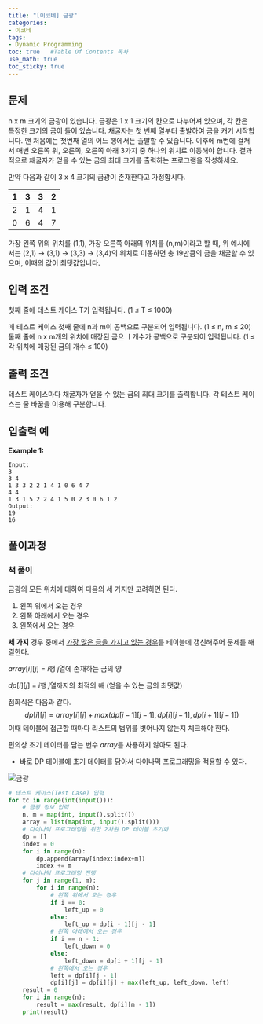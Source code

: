 ```yaml
---
title: "[이코테] 금광"
categories: 
- 이코테
tags:
- Dynamic Programming
toc: true   #Table Of Contents 목차 
use_math: true
toc_sticky: true
---
```


## 문제

n x m 크기의 금광이 있습니다. 금광은 1 x 1 크기의 칸으로 나누어져 있으며, 각 칸은 특정한 크기의 금이 들어 있습니다. 채굴자는 첫 번째 열부터 출발하여 금을 캐기 시작합니다. 맨 처음에는 첫번째 열의 어느 행에서든 출발할 수 있습니다. 이후에 m번에 걸쳐서 매번 오른쪽 위, 오른쪽, 오른쪽 아래 3가지 중 하나의 위치로 이동해야 합니다. 결과적으로 채굴자가 얻을 수 있는 금의 최대 크기를 출력하는 프로그램을 작성하세요.

만약 다음과 같이 3 x 4 크기의 금광이 존재한다고 가정합시다.

| 1    | 3    | 3    | 2    |
| ---- | ---- | ---- | ---- |
| 2    | 1    | 4    | 1    |
| 0    | 6    | 4    | 7    |

가장 왼쪽 위의 위치를 (1,1), 가장 오른쪽 아래의 위치를 (n,m)이라고 할 때, 위 예시에서는 (2,1) $\rightarrow$ (3,1) $\rightarrow$ (3,3) $\rightarrow$ (3,4)의 위치로 이동하면 총 19만큼의 금을 채굴할 수 있으며, 이때의 값이 최댓값입니다.

## 입력 조건

첫째 줄에 테스트 케이스 T가 입력됩니다. (1 $\leq$ T $\leq$ 1000)

매 테스트 케이스 첫째 줄에 n과 m이 공백으로 구분되어 입력됩니다. (1 $\leq$ n, m $\leq$ 20) 둘째 줄에 n x m개의 위치에 매장된 금으 ㅣ개수가 공백으로 구분되어 입력됩니다. (1 $\leq$ 각 위치에 매장된 금의 개수 $\leq$ 100)

## 출력 조건

테스트 케이스마다 채굴자가 얻을 수 있는 금의 최대 크기를 출력합니다. 각 테스트 케이스는 줄 바꿈을 이용해 구분합니다.

## 입출력 예

**Example 1:**

```
Input: 
3
3 4
1 3 3 2 2 1 4 1 0 6 4 7
4 4
1 3 1 5 2 2 4 1 5 0 2 3 0 6 1 2
Output: 
19
16
```

## 풀이과정

### 책 풀이

금광의 모든 위치에 대하여 다음의 세 가지만 고려하면 된다.

1. 왼쪽 위에서 오는 경우
2. 왼쪽 아래에서 오는 경우
3. 왼쪽에서 오는 경우

**세 가지** 경우 중에서 <u>가장 많은 금을 가지고 있는 경우</u>를 테이블에 갱신해주어 문제를 해결한다.

$array[i][j]$ = $i$행 $j$열에 존재하는 금의 양

$dp[i][j]$ = $i$행 $j$열까지의 최적의 해 (얻을 수 있는 금의 최댓값)

점화식은 다음과 같다.
$$
dp[i][j] = array[i][j] + max(dp[i-1][j-1], dp[i][j-1],dp[i+1][j-1])
$$
이때 테이블에 접근할 때마다 리스트의 범위를 벗어나지 않는지 체크해야 한다.

편의상 초기 데이터를 담는 변수 $array$를 사용하지 않아도 된다.

- 바로 DP 테이블에 초기 데이터를 담아서 다이나믹 프로그래밍을 적용할 수 있다.

![금광](https://user-images.githubusercontent.com/48538655/107163503-2a227900-69ed-11eb-9e38-a9e84b3ef3d7.JPG)

```python
# 테스트 케이스(Test Case) 입력
for tc in range(int(input())):
    # 금광 정보 입력
    n, m = map(int, input().split())
    array = list(map(int, input().split()))
    # 다이나믹 프로그래밍을 위한 2차원 DP 테이블 초기화
    dp = []
    index = 0
    for i in range(n):
        dp.append(array[index:index+m])
        index += m
    # 다이나믹 프로그래밍 진행
    for j in range(1, m):
        for i in range(n):
            # 왼쪽 위에서 오는 경우
            if i == 0:
                left_up = 0
            else:
                left_up = dp[i - 1][j - 1]
            # 왼쪽 아래에서 오는 경우
            if i == n - 1:
                left_down = 0
            else:
                left_down = dp[i + 1][j - 1]
            # 왼쪽에서 오는 경우
            left = dp[i][j - 1]
            dp[i][j] = dp[i][j] + max(left_up, left_down, left)
	result = 0
    for i in range(n):
        result = max(result, dp[i][m - 1])
    print(result)
                
```

